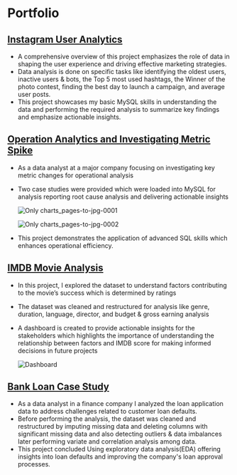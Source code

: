 # Portfolio


## [Instagram User Analytics](https://github.com/esmdsuhail/Instagram-User-Analytics.git)
- A comprehensive overview of this project  emphasizes the role of data in shaping the user experience and driving effective marketing strategies.
- Data analysis is done on specific tasks like identifying the oldest users, inactive users & bots, the Top 5 most used hashtags, the Winner of the photo contest, finding the best day to launch a campaign, and average user posts.
- This project showcases my basic MySQL skills in understanding the data and performing the required analysis to summarize key findings and emphasize actionable insights.


## [Operation Analytics and Investigating Metric Spike](https://github.com/esmdsuhail/Operation-Metric-Analytics.git)
- As a data analyst at a major company focusing on investigating key metric changes for operational analysis
- Two case studies were provided which were loaded into MySQL for analysis reporting root cause analysis and delivering actionable insights

   ![Only charts_pages-to-jpg-0001](https://github.com/esmdsuhail/Portfolio/assets/142283402/880b21bc-f071-49b3-8cc0-363c450eb9b3)
  
  ![Only charts_pages-to-jpg-0002](https://github.com/esmdsuhail/Portfolio/assets/142283402/d1d07b96-41f7-426d-8301-0ceb86dd2b08)

- This project demonstrates the application of advanced SQL skills which enhances operational efficiency.


## [IMDB Movie Analysis](https://github.com/esmdsuhail/IMDB-Movie-Analysis.git)
- In this project, I explored the dataset to understand factors contributing to the movie’s success which is determined by ratings
- The dataset was cleaned and restructured for analysis like genre, duration, language, director, and budget & gross earning analysis
- A dashboard is created to provide actionable insights for the stakeholders which highlights the importance of understanding the relationship between factors and IMDB score for making informed decisions in future projects

   ![Dashboard](https://github.com/esmdsuhail/Portfolio/assets/142283402/5fd22415-b37f-4a02-99cb-72b934c84557)


## [Bank Loan Case Study](https://github.com/esmdsuhail/Bank-Loan-Case-Study.git)
- As a data analyst in a finance company I analyzed the loan application data to address challenges related to customer loan defaults.
- Before performing the analysis, the dataset was cleaned and restructured by imputing missing data and deleting columns with significant missing data and also detecting outliers & data imbalances later performing variate and correlation analysis among data.
- This project concluded Using exploratory data analysis(EDA) offering insights into loan defaults and improving the company's loan approval processes.



